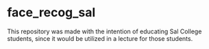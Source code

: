 # face_recog_sal
This repository was made with the intention of educating Sal College students, since it would be utilized in a lecture for those students.
